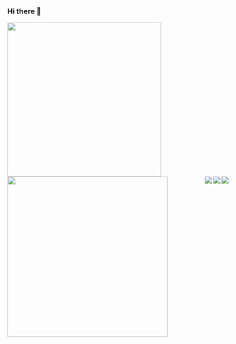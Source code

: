 ### Hi there 👋
<!--
**ghalib5000/ghalib5000** is a ✨ _special_ ✨ repository because its `README.md` (this file) appears on your GitHub profile.

Here are some ideas to get you started:

- 🔭 I’m currently working on ...
- 🌱 I’m currently learning ...
- 👯 I’m looking to collaborate on ...
- 🤔 I’m looking for help with ...
- 💬 Ask me about ...
- 📫 How to reach me: ...
- 😄 Pronouns: ...
- ⚡ Fun fact: ...


[![Top Langs](https://github-readme-stats.vercel.app/api/top-langs/?username=ghalib5000&theme=cobalt)](https://github.com/anuraghazra/github-readme-stats)

-->

<a href="https://github.com/anuraghazra/github-readme-stats">
  <img  align="left" height=350px src="https://github-readme-stats.vercel.app/api?username=ghalib5000&count_private=true&show_icons=true&theme=cobalt" />
</a>


<a href="https://github.com/anuraghazra/github-readme-stats">
  <img  align="left" height=365px   src="https://github-readme-stats.vercel.app/api/top-langs/?username=ghalib5000&theme=cobalt" />
</a>


<a href="https://github.com/ghalib5000/My-Twitter-Bot">
  <img align="right"  src="https://github-readme-stats.vercel.app/api/pin/?username=ghalib5000&repo=My-Twitter-Bot&theme=cobalt" />
</a>


<a href="https://github.com/ghalib5000/Vigenere_Cipher">
  <img align="right" src="https://github-readme-stats.vercel.app/api/pin/?username=ghalib5000&repo=Vigenere_Cipher&theme=cobalt" />
</a>


<a href="https://github.com/ghalib5000/Backup_Maker">
  <img align="right"  src="https://github-readme-stats.vercel.app/api/pin/?username=ghalib5000&repo=Backup_Maker&theme=cobalt" />
</a>







